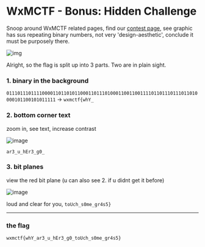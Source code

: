 # WxMCTF - Bonus: Hidden Challenge

Snoop around WxMCTF related pages, find our [contest page](https://ctf.mcpt.ca/contest/wxmctf), see graphic has sus repeating binary numbers, not very 'design-aesthetic', conclude it must be purposely there.

![img](https://media.discordapp.net/attachments/1029527667088834621/1079964076379222077/image_5.png?)

Alright, so the flag is split up into 3 parts. Two are in plain sight. 

### 1. binary in the background

`0111011101111000011011010110001101110100011001100111101101110111011010000101100101011111` -> `wxmctf{whY_`

### 2. bottom corner text

zoom in, see text, increase contrast

![image](https://user-images.githubusercontent.com/80985676/227792706-d36511a7-61f7-4490-9700-d635ea5e265c.png)

`ar3_u_hEr3_g0_`

### 3. bit planes

view the red bit plane (u can also see 2. if u didnt get it before)

![image](https://user-images.githubusercontent.com/80985676/227792795-75ae009f-f5ba-424e-b4fc-efb77af03c4b.png)

loud and clear for you, `toUch_s0me_gr4s5}`

---

### the flag

`wxmctf{whY_ar3_u_hEr3_g0_toUch_s0me_gr4s5}`
